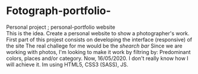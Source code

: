 # Fotograph-portfolio-
Personal project ; personal-portfolio website  
This is the idea. Create a personal website to show a photographer's work.
First part of this projest consists on developing the interface (responsive) of the site
The real challege for me would be the *shearch bar* Since we are working with photos, I'm looking 
to make it work by filtring by: Predominant colors, places and/or category. 
Now, 16/05/2020. I don't really know how I will achieve it. Im using HTML5, CSS3 (SASS), JS.
